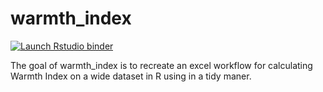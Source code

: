 # warmth_index

<!-- badges: start -->
[![Launch Rstudio binder](http://mybinder.org/badge.svg)](https://mybinder.org/v2/gh/annakrystalli/warmth_index/master?urlpath=rstudio)
<!-- badges: end -->

The goal of warmth_index is to recreate an excel workflow for calculating Warmth Index on a wide dataset in R using in a tidy maner.


